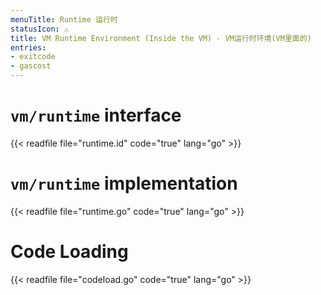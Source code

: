 ```yaml
---
menuTitle: Runtime 运行时
statusIcon: ⚠️
title: VM Runtime Environment (Inside the VM) - VM运行时环境(VM里面的)
entries:
- exitcode
- gascost
---
```


# `vm/runtime` interface

{{< readfile file="runtime.id" code="true" lang="go" >}}

# `vm/runtime` implementation

{{< readfile file="runtime.go" code="true" lang="go" >}}

# Code Loading

{{< readfile file="codeload.go" code="true" lang="go" >}}

